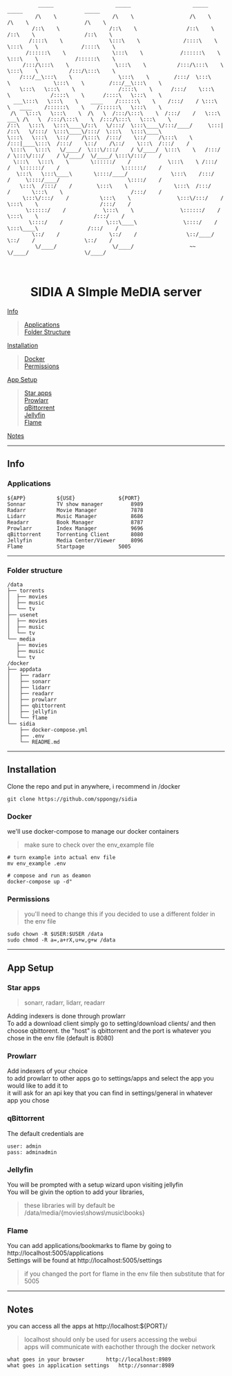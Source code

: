 ```
          _____                    _____                    _____                   _____                    _____          
         /\    \                  /\    \                  /\    \                 /\    \                  /\    \         
        /::\    \                /::\    \                /::\    \               /::\    \                /::\    \        
       /::::\    \               \:::\    \              /::::\    \              \:::\    \              /::::\    \       
      /::::::\    \               \:::\    \            /::::::\    \              \:::\    \            /::::::\    \      
     /:::/\:::\    \               \:::\    \          /:::/\:::\    \              \:::\    \          /:::/\:::\    \     
    /:::/__\:::\    \               \:::\    \        /:::/  \:::\    \              \:::\    \        /:::/__\:::\    \    
    \:::\   \:::\    \              /::::\    \      /:::/    \:::\    \             /::::\    \      /::::\   \:::\    \   
  ___\:::\   \:::\    \    ____    /::::::\    \    /:::/    / \:::\    \   ____    /::::::\    \    /::::::\   \:::\    \  
 /\   \:::\   \:::\    \  /\   \  /:::/\:::\    \  /:::/    /   \:::\ ___\ /\   \  /:::/\:::\    \  /:::/\:::\   \:::\    \ 
/::\   \:::\   \:::\____\/::\   \/:::/  \:::\____\/:::/____/     \:::|    /::\   \/:::/  \:::\____\/:::/  \:::\   \:::\____\
\:::\   \:::\   \::/    /\:::\  /:::/    \::/    /\:::\    \     /:::|____\:::\  /:::/    \::/    /\::/    \:::\  /:::/    /
 \:::\   \:::\   \/____/  \:::\/:::/    / \/____/  \:::\    \   /:::/    / \:::\/:::/    / \/____/  \/____/ \:::\/:::/    / 
  \:::\   \:::\    \       \::::::/    /            \:::\    \ /:::/    /   \::::::/    /                    \::::::/    /  
   \:::\   \:::\____\       \::::/____/              \:::\    /:::/    /     \::::/____/                      \::::/    /   
    \:::\  /:::/    /        \:::\    \               \:::\  /:::/    /       \:::\    \                      /:::/    /    
     \:::\/:::/    /          \:::\    \               \:::\/:::/    /         \:::\    \                    /:::/    /     
      \::::::/    /            \:::\    \               \::::::/    /           \:::\    \                  /:::/    /      
       \::::/    /              \:::\____\               \::::/    /             \:::\____\                /:::/    /       
        \::/    /                \::/    /                \::/____/               \::/    /                \::/    /        
         \/____/                  \/____/                  ~~                      \/____/                  \/____/         
                                                                                                                            


```                    

<h1 style="text-align: center"> SIDIA  A SImple MeDIA server </h1>

[Info](#info)
>[Applications](#applications)\
[Folder Structure](#folder-structure)

[Installation](#installation)
>[Docker](#docker)\
[Permissions](#permissions)

[App Setup](#app-setup)
>[Star apps](#star-apps)\
[Prowlarr](#prowlarr)\
[qBittorrent](#qbittorrent)\
[Jellyfin](#jellyfin)\
[Flame](#flame)

[Notes](#notes)

---
## Info
### Applications
```
${APP}			${USE}				${PORT}
Sonnar			TV show manager			8989
Radarr			Movie Manager			7878
Lidarr			Music Manager			8686
Readarr			Book Manager			8787
Prowlarr		Index Manager			9696
qBittorrent		Torrenting Client		8080
Jellyfin		Media Center/Viewer		8096
Flame			Startpage			5005
```
---
### Folder structure
```
/data
├── torrents
│  ├── movies
│  ├── music
│  └── tv
├── usenet
│  ├── movies
│  ├── music
│  └── tv
└── media
   ├── movies
   ├── music
   └── tv
/docker
├── appdata
│   ├── radarr
│   ├── sonarr
│   ├── lidarr
│   ├── readarr
│   ├── prowlarr
│   ├── qbittorrent
│   ├── jellyfin
│   └── flame
└── sidia
    ├── docker-compose.yml
    ├── .env
    └── README.md
```
---
## Installation

Clone the repo and put in anywhere, i recommend in /docker
```
git clone https://github.com/sppongy/sidia
```
### Docker
we'll use docker-compose to manage our docker containers
>make sure to check over the env_example file
```
# turn example into actual env file
mv env_example .env

# compose and run as deamon
docker-compose up -d"
```
### Permissions
> you'll need to change this if you decided to use a different folder in the env file
```
sudo chown -R $USER:$USER /data
sudo chmod -R a=,a+rX,u+w,g+w /data
```
---
## App Setup
### Star apps
> sonarr, radarr, lidarr, readarr

Adding indexers is done through prowlarr\
To add a download client simply go to setting/download clients/ and then choose qbittorent. the "host" is qbittorrent
and the port is whatever you chose in the env file (default is 8080) 
### Prowlarr
Add indexers of your choice\
to add prowlarr to other apps go to settings/apps and select the app you would like to add it to\
it will ask for an api key that you can find in settings/general in whatever app you chose
### qBittorrent 
The default credentials are
```
user: admin
pass: adminadmin
```
### Jellyfin
You will be prompted with a setup wizard upon visiting jellyfin\
You will be givin the option to add your libraries,
> these libraries will by default be /data/media/{movies\shows\music\books}

### Flame
You can add applications/bookmarks to flame by going to http://localhost:5005/applications  
Settings will be found at http://localhost:5005/settings
> if you changed the port for flame in the env file then substitute that for 5005

---
## Notes
you can access all the apps at http://localhost:<zero-width space>${PORT}/
> localhost should only be used for users accessing the webui\
apps will communicate with eachother through the docker network
```
what goes in your browser		http://localhost:8989 
what goes in application settings	http://sonnar:8989
```
